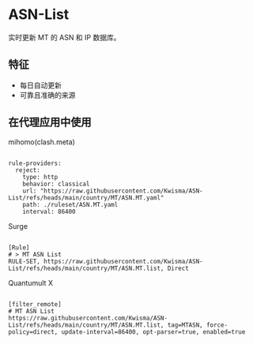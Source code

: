 
# ASN-List

实时更新 MT 的 ASN 和 IP 数据库。

## 特征

- 每日自动更新
- 可靠且准确的来源

## 在代理应用中使用

mihomo(clash.meta)

<pre><code class="language-javascript">
rule-providers:
  reject:
    type: http
    behavior: classical
    url: "https://raw.githubusercontent.com/Kwisma/ASN-List/refs/heads/main/country/MT/ASN.MT.yaml"
    path: ./ruleset/ASN.MT.yaml
    interval: 86400
</code></pre>

Surge

<pre><code class="language-javascript">
[Rule]
# > MT ASN List
RULE-SET, https://raw.githubusercontent.com/Kwisma/ASN-List/refs/heads/main/country/MT/ASN.MT.list, Direct
</code></pre>

Quantumult X

<pre><code class="language-javascript">
[filter_remote]
# MT ASN List
https://raw.githubusercontent.com/Kwisma/ASN-List/refs/heads/main/country/MT/ASN.MT.list, tag=MTASN, force-policy=direct, update-interval=86400, opt-parser=true, enabled=true
</code></pre>
